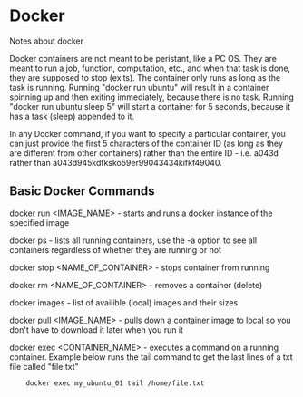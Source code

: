 # Docker
Notes about docker

Docker containers are not meant to be peristant, like a PC OS. They are meant to run a job, function, computation, etc., and when that task is done, they are supposed to stop (exits). The container only runs as long as the task is running. Running "docker run ubuntu" will result in a container spinning up and then exiting immediately, because there is no task. Running "docker run ubuntu sleep 5" will start a container for 5 seconds, because it has a task (sleep) appended to it.

In any Docker command, if you want to specify a particular container, you can just provide the first 5 characters of the container ID (as long as they are different from other containers) rather than the entire ID - i.e. a043d rather than a043d945kdfksko59er99043434kifkf49040.

## Basic Docker Commands

docker run <IMAGE_NAME> - starts and runs a docker instance of the specified image

docker ps - lists all running containers, use the -a option to see all containers regardless of whether they are running or not

docker stop <NAME_OF_CONTAINER> - stops container from running

docker rm <NAME_OF_CONTAINER> - removes a container (delete)

docker images - list of availible (local) images and their sizes
    
docker pull <IMAGE_NAME> - pulls down a container image to local so you don't have to download it later when you run it

docker exec <CONTAINER_NAME> <COMMAND> - executes a command on a running container. Example below runs the tail command to get the last lines of a txt file called "file.txt"
    
        docker exec my_ubuntu_01 tail /home/file.txt


